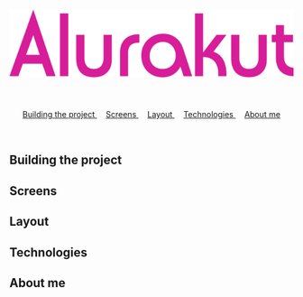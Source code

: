 <h1
  align="center"
>
  <img
    src="./readmeScreens/logo.svg"
  >
</h1>

<br
/>
<p
  align="center"
>
  <a
    href="#building-the-project"
  >
    Building the project
  </a>&nbsp;&nbsp;&nbsp;
  <a
    href="#screens"
  >
    Screens
  </a>&nbsp;&nbsp;&nbsp;
  <a
    href="#Layout"
  >
    Layout
  </a>&nbsp;&nbsp;&nbsp;
  <a
    href="#Technologies"
  >
  Technologies
  </a>&nbsp;&nbsp;&nbsp;
  <a
    href="#About me"
  >
  About me
  </a>
</p>

<br
/>

## Building the project

## Screens

## Layout

## Technologies

## About me
